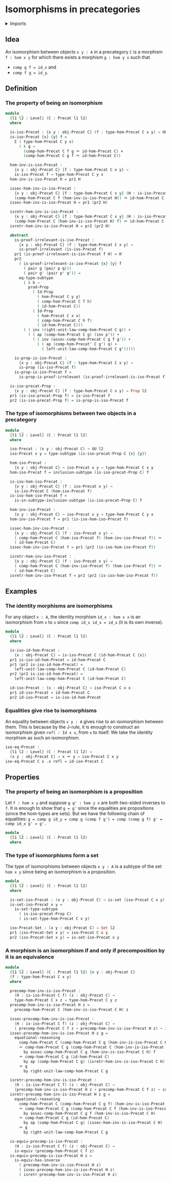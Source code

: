 # Isomorphisms in precategories

<details><summary>Imports</summary>
```agda
module category-theory.isomorphisms-precategories where
open import category-theory.precategories
open import foundation.cartesian-product-types
open import foundation.dependent-pair-types
open import foundation.equational-reasoning
open import foundation.equivalences
open import foundation.functions
open import foundation.homotopies
open import foundation.identity-types
open import foundation.propositions
open import foundation.sets
open import foundation.subtypes
open import foundation.universe-levels
```
</details>

## Idea

An isomorphism between objects `x y : A` in a precategory `C` is a morphism `f : hom x y` for which there exists a morphism `g : hom y x` such that
- `comp g f = id_x` and
- `comp f g = id_y`.

## Definition

### The property of being an isomorphism

```agda
module _
  {l1 l2 : Level} (C : Precat l1 l2)
  where

  is-iso-Precat : {x y : obj-Precat C} (f : type-hom-Precat C x y) → UU l2
  is-iso-Precat {x} {y} f =
    Σ ( type-hom-Precat C y x)
      ( λ g →
        (comp-hom-Precat C f g ＝ id-hom-Precat C) ×
        (comp-hom-Precat C g f ＝ id-hom-Precat C))

  hom-inv-is-iso-Precat :
    {x y : obj-Precat C} {f : type-hom-Precat C x y} →
    is-iso-Precat f → type-hom-Precat C y x
  hom-inv-is-iso-Precat H = pr1 H

  issec-hom-inv-is-iso-Precat :
    {x y : obj-Precat C} {f : type-hom-Precat C x y} (H : is-iso-Precat f) →
    (comp-hom-Precat C f (hom-inv-is-iso-Precat H)) ＝ id-hom-Precat C
  issec-hom-inv-is-iso-Precat H = pr1 (pr2 H)

  isretr-hom-inv-is-iso-Precat :
    {x y : obj-Precat C} {f : type-hom-Precat C x y} (H : is-iso-Precat f) →
    (comp-hom-Precat C (hom-inv-is-iso-Precat H) f) ＝ id-hom-Precat C
  isretr-hom-inv-is-iso-Precat H = pr2 (pr2 H)

  abstract
    is-proof-irrelevant-is-iso-Precat :
      {x y : obj-Precat C} (f : type-hom-Precat C x y) →
      is-proof-irrelevant (is-iso-Precat f)
    pr1 (is-proof-irrelevant-is-iso-Precat f H) = H
    pr2
      ( is-proof-irrelevant-is-iso-Precat {x} {y} f
        ( pair g (pair p q)))
        ( pair g' (pair p' q')) =
      eq-type-subtype
        ( λ h →
          prod-Prop
            ( Id-Prop
              ( hom-Precat C y y)
              ( comp-hom-Precat C f h)
              ( id-hom-Precat C))
            ( Id-Prop
              ( hom-Precat C x x)
              ( comp-hom-Precat C h f)
              ( id-hom-Precat C)))
        ( ( inv (right-unit-law-comp-hom-Precat C g)) ∙
          ( ( ap (comp-hom-Precat C g) (inv p')) ∙
            ( ( inv (assoc-comp-hom-Precat C g f g')) ∙
              ( ( ap (comp-hom-Precat' C g') q) ∙
                ( left-unit-law-comp-hom-Precat C g')))))

    is-prop-is-iso-Precat :
      {x y : obj-Precat C} (f : type-hom-Precat C x y) →
      is-prop (is-iso-Precat f)
    is-prop-is-iso-Precat f =
      is-prop-is-proof-irrelevant (is-proof-irrelevant-is-iso-Precat f)

  is-iso-precat-Prop :
    {x y : obj-Precat C} (f : type-hom-Precat C x y) → Prop l2
  pr1 (is-iso-precat-Prop f) = is-iso-Precat f
  pr2 (is-iso-precat-Prop f) = is-prop-is-iso-Precat f
```

### The type of isomorphisms between two objects in a precategory

```agda
module _
  {l1 l2 : Level} (C : Precat l1 l2)
  where

  iso-Precat : (x y : obj-Precat C) → UU l2
  iso-Precat x y = type-subtype (is-iso-precat-Prop C {x} {y})

  hom-iso-Precat :
    {x y : obj-Precat C} → iso-Precat x y → type-hom-Precat C x y
  hom-iso-Precat f = inclusion-subtype (is-iso-precat-Prop C) f

  is-iso-hom-iso-Precat :
    {x y : obj-Precat C} (f : iso-Precat x y) →
    is-iso-Precat C (hom-iso-Precat f)
  is-iso-hom-iso-Precat f =
    is-in-subtype-inclusion-subtype (is-iso-precat-Prop C) f

  hom-inv-iso-Precat :
    {x y : obj-Precat C} → iso-Precat x y → type-hom-Precat C y x
  hom-inv-iso-Precat f = pr1 (is-iso-hom-iso-Precat f)

  issec-hom-inv-iso-Precat :
    {x y : obj-Precat C} (f : iso-Precat x y) →
    ( comp-hom-Precat C (hom-iso-Precat f) (hom-inv-iso-Precat f)) ＝
    ( id-hom-Precat C)
  issec-hom-inv-iso-Precat f = pr1 (pr2 (is-iso-hom-iso-Precat f))

  isretr-hom-inv-iso-Precat :
    {x y : obj-Precat C} (f : iso-Precat x y) →
    ( comp-hom-Precat C (hom-inv-iso-Precat f) (hom-iso-Precat f)) ＝
    ( id-hom-Precat C)
  isretr-hom-inv-iso-Precat f = pr2 (pr2 (is-iso-hom-iso-Precat f))
```

## Examples

### The identity morphisms are isomorphisms

For any object `x : A`, the identity morphism `id_x : hom x x` is an isomorphism from `x` to `x` since `comp id_x id_x = id_x` (it is its own inverse).

```agda
module _
  {l1 l2 : Level} (C : Precat l1 l2)
  where

  is-iso-id-hom-Precat :
    {x : obj-Precat C} → is-iso-Precat C (id-hom-Precat C {x})
  pr1 is-iso-id-hom-Precat = id-hom-Precat C
  pr1 (pr2 is-iso-id-hom-Precat) =
    left-unit-law-comp-hom-Precat C (id-hom-Precat C)
  pr2 (pr2 is-iso-id-hom-Precat) =
    left-unit-law-comp-hom-Precat C (id-hom-Precat C)

  id-iso-Precat : {x : obj-Precat C} → iso-Precat C x x
  pr1 id-iso-Precat = id-hom-Precat C
  pr2 id-iso-Precat = is-iso-id-hom-Precat
```

### Equalities give rise to isomorphisms

An equality between objects `x y : A` gives rise to an isomorphism between them. This is because by the J-rule, it is enough to construct an isomorphism given `refl : Id x x`, from `x` to itself. We take the identity morphism as such an isomorphism.

```agda
iso-eq-Precat :
  {l1 l2 : Level} (C : Precat l1 l2) →
  (x y : obj-Precat C) → x ＝ y → iso-Precat C x y
iso-eq-Precat C x .x refl = id-iso-Precat C
```

## Properties

### The property of being an isomorphism is a proposition

Let `f : hom x y` and suppose `g g' : hom y x` are both two-sided inverses to `f`. It is enough to show that `g = g'` since the equalities are propositions (since the hom-types are sets). But we have the following chain of equalities:
`g = comp g id_y
   = comp g (comp f g')
   = comp (comp g f) g'
   = comp id_x g'
   = g'.`

```agda
module _
  {l1 l2 : Level} (C : Precat l1 l2)
  where

```

### The type of isomorphisms form a set

The type of isomorphisms between objects `x y : A` is a subtype of the set `hom x y` since being an isomorphism is a proposition.

```agda
module _
  {l1 l2 : Level} (C : Precat l1 l2)
  where

  is-set-iso-Precat : (x y : obj-Precat C) → is-set (iso-Precat C x y)
  is-set-iso-Precat x y =
    is-set-type-subtype
      ( is-iso-precat-Prop C)
      ( is-set-type-hom-Precat C x y)

  iso-Precat-Set : (x y : obj-Precat C) → Set l2
  pr1 (iso-Precat-Set x y) = iso-Precat C x y
  pr2 (iso-Precat-Set x y) = is-set-iso-Precat x y
```

### A morphism is an isomorphism if and only if precomposition by it is an equivalence

```agda
module _
  {l1 l2 : Level} (C : Precat l1 l2) {x y : obj-Precat C}
  (f : type-hom-Precat C x y)
  where

  precomp-hom-inv-is-iso-Precat :
    (H : is-iso-Precat C f) (z : obj-Precat C) →
    type-hom-Precat C x z → type-hom-Precat C y z
  precomp-hom-inv-is-iso-Precat H z =
    precomp-hom-Precat C (hom-inv-is-iso-Precat C H) z

  issec-precomp-hom-inv-is-iso-Precat :
    (H : is-iso-Precat C f) (z : obj-Precat C) →
    ( precomp-hom-Precat C f z ∘ precomp-hom-inv-is-iso-Precat H z) ~ id
  issec-precomp-hom-inv-is-iso-Precat H z g =
    equational-reasoning
      comp-hom-Precat C (comp-hom-Precat C g (hom-inv-is-iso-Precat C H)) f
      ＝ comp-hom-Precat C g (comp-hom-Precat C (hom-inv-is-iso-Precat C H) f)
        by assoc-comp-hom-Precat C g (hom-inv-is-iso-Precat C H) f
      ＝ comp-hom-Precat C g (id-hom-Precat C)
        by ap (comp-hom-Precat C g) (isretr-hom-inv-is-iso-Precat C H)
      ＝ g
        by right-unit-law-comp-hom-Precat C g

  isretr-precomp-hom-inv-is-iso-Precat :
    (H : is-iso-Precat C f) (z : obj-Precat C) →
    (precomp-hom-inv-is-iso-Precat H z ∘ precomp-hom-Precat C f z) ~ id
  isretr-precomp-hom-inv-is-iso-Precat H z g =
    equational-reasoning
      comp-hom-Precat C (comp-hom-Precat C g f) (hom-inv-is-iso-Precat C H)
      ＝ comp-hom-Precat C g (comp-hom-Precat C f (hom-inv-is-iso-Precat C H))
        by assoc-comp-hom-Precat C g f (hom-inv-is-iso-Precat C H)
      ＝ comp-hom-Precat C g (id-hom-Precat C)
        by ap (comp-hom-Precat C g) (issec-hom-inv-is-iso-Precat C H)
      ＝ g
        by right-unit-law-comp-hom-Precat C g

  is-equiv-precomp-is-iso-Precat :
    (H : is-iso-Precat C f) (z : obj-Precat C) →
    is-equiv (precomp-hom-Precat C f z)
  is-equiv-precomp-is-iso-Precat H z =
    is-equiv-has-inverse
      ( precomp-hom-inv-is-iso-Precat H z)
      ( issec-precomp-hom-inv-is-iso-Precat H z)
      ( isretr-precomp-hom-inv-is-iso-Precat H z)
```
